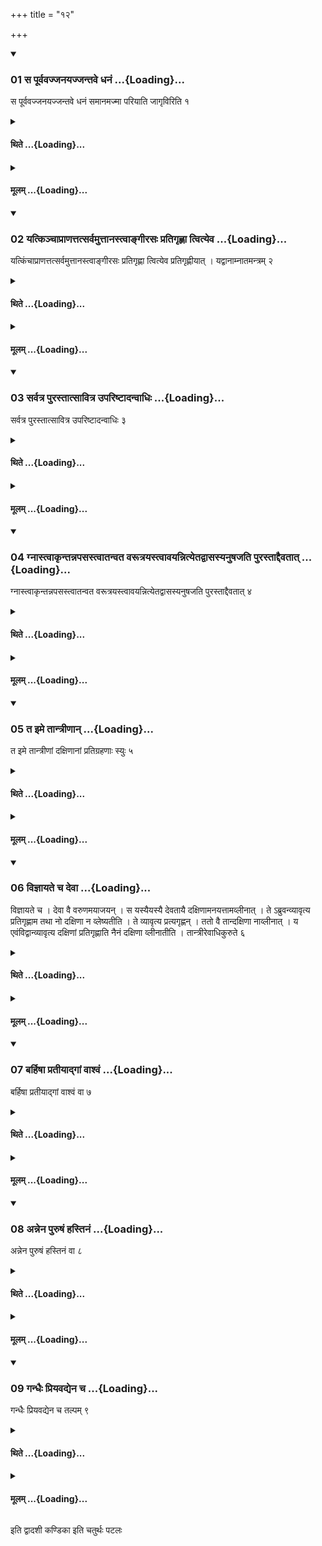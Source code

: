 +++
title = "१२"

+++

<div class="js_include" includetitle="true" newlevelforh1="3" unfilled url="/vedAH_yajuH/taittirIyam/sUtram/ApastambaH/shrautam/vishvAsa-prastutiH/14/12/01_sa_pUrvavajjanayajjantave_dhanaM.md">
<details open><summary><h3>01 स पूर्ववज्जनयज्जन्तवे धनं ...{Loading}...</h3></summary>

स पूर्ववज्जनयज्जन्तवे धनं समानमज्मा परियाति जागृविरिति १
</details>
</div>
<div class="js_include collapsed" newlevelforh1="4" title="थिते" unfilled url="/vedAH_yajuH/taittirIyam/sUtram/ApastambaH/shrautam/thite/14/12/01_sa_pUrvavajjanayajjantave_dhanaM.md">
<details><summary><h4>थिते ...{Loading}...</h4></summary>

स पूर्ववज्जनयज्जन्तवे धनं समानमज्मा परियाति जागृविरिति १
</details>
</div>
<div class="js_include collapsed" newlevelforh1="4" title="मूलम्" unfilled url="/vedAH_yajuH/taittirIyam/sUtram/ApastambaH/shrautam/mUlam/14/12/01_sa_pUrvavajjanayajjantave_dhanaM.md">
<details><summary><h4>मूलम् ...{Loading}...</h4></summary>

स पूर्ववज्जनयज्जन्तवे धनं समानमज्मा परियाति जागृविरिति १
</details>
</div>
<div class="js_include" includetitle="true" newlevelforh1="3" unfilled url="/vedAH_yajuH/taittirIyam/sUtram/ApastambaH/shrautam/vishvAsa-prastutiH/14/12/02_yatkinchAprANattatsarvamuttAnastvAngIrasaH_pratigRhNA_tvityeva.md">
<details open><summary><h3>02 यत्किञ्चाप्राणत्तत्सर्वमुत्तानस्त्वाङ्गीरसः प्रतिगृह्णा त्वित्येव ...{Loading}...</h3></summary>

यत्किंचाप्राणत्तत्सर्वमुत्तानस्त्वाङ्गीरसः प्रतिगृह्णा त्वित्येव प्रतिगृह्णीयात् । यद्वानाम्नातमन्त्रम् २
</details>
</div>
<div class="js_include collapsed" newlevelforh1="4" title="थिते" unfilled url="/vedAH_yajuH/taittirIyam/sUtram/ApastambaH/shrautam/thite/14/12/02_yatkinchAprANattatsarvamuttAnastvAngIrasaH_pratigRhNA_tvityeva.md">
<details><summary><h4>थिते ...{Loading}...</h4></summary>

यत्किंचाप्राणत्तत्सर्वमुत्तानस्त्वाङ्गीरसः प्रतिगृह्णा त्वित्येव प्रतिगृह्णीयात् । यद्वानाम्नातमन्त्रम् २
</details>
</div>
<div class="js_include collapsed" newlevelforh1="4" title="मूलम्" unfilled url="/vedAH_yajuH/taittirIyam/sUtram/ApastambaH/shrautam/mUlam/14/12/02_yatkinchAprANattatsarvamuttAnastvAngIrasaH_pratigRhNA_tvityeva.md">
<details><summary><h4>मूलम् ...{Loading}...</h4></summary>

यत्किंचाप्राणत्तत्सर्वमुत्तानस्त्वाङ्गीरसः प्रतिगृह्णा त्वित्येव प्रतिगृह्णीयात् । यद्वानाम्नातमन्त्रम् २
</details>
</div>
<div class="js_include" includetitle="true" newlevelforh1="3" unfilled url="/vedAH_yajuH/taittirIyam/sUtram/ApastambaH/shrautam/vishvAsa-prastutiH/14/12/03_sarvatra_purastAtsAvitra_upariShTAdanvAdhiH.md">
<details open><summary><h3>03 सर्वत्र पुरस्तात्सावित्र उपरिष्टादन्वाधिः ...{Loading}...</h3></summary>

सर्वत्र पुरस्तात्सावित्र उपरिष्टादन्वाधिः ३
</details>
</div>
<div class="js_include collapsed" newlevelforh1="4" title="थिते" unfilled url="/vedAH_yajuH/taittirIyam/sUtram/ApastambaH/shrautam/thite/14/12/03_sarvatra_purastAtsAvitra_upariShTAdanvAdhiH.md">
<details><summary><h4>थिते ...{Loading}...</h4></summary>

सर्वत्र पुरस्तात्सावित्र उपरिष्टादन्वाधिः ३
</details>
</div>
<div class="js_include collapsed" newlevelforh1="4" title="मूलम्" unfilled url="/vedAH_yajuH/taittirIyam/sUtram/ApastambaH/shrautam/mUlam/14/12/03_sarvatra_purastAtsAvitra_upariShTAdanvAdhiH.md">
<details><summary><h4>मूलम् ...{Loading}...</h4></summary>

सर्वत्र पुरस्तात्सावित्र उपरिष्टादन्वाधिः ३
</details>
</div>
<div class="js_include" includetitle="true" newlevelforh1="3" unfilled url="/vedAH_yajuH/taittirIyam/sUtram/ApastambaH/shrautam/vishvAsa-prastutiH/14/12/04_gnAstvAkRntannapasastvAtanvata_varUtrayastvAvayannityetadvAsasyanuShajati_purastAddaivatAt.md">
<details open><summary><h3>04 ग्नास्त्वाकृन्तन्नपसस्त्वातन्वत वरूत्रयस्त्वावयन्नित्येतद्वासस्यनुषजति पुरस्ताद्दैवतात् ...{Loading}...</h3></summary>

ग्नास्त्वाकृन्तन्नपसस्त्वातन्वत वरूत्रयस्त्वावयन्नित्येतद्वासस्यनुषजति पुरस्ताद्दैवतात् ४
</details>
</div>
<div class="js_include collapsed" newlevelforh1="4" title="थिते" unfilled url="/vedAH_yajuH/taittirIyam/sUtram/ApastambaH/shrautam/thite/14/12/04_gnAstvAkRntannapasastvAtanvata_varUtrayastvAvayannityetadvAsasyanuShajati_purastAddaivatAt.md">
<details><summary><h4>थिते ...{Loading}...</h4></summary>

ग्नास्त्वाकृन्तन्नपसस्त्वातन्वत वरूत्रयस्त्वावयन्नित्येतद्वासस्यनुषजति पुरस्ताद्दैवतात् ४
</details>
</div>
<div class="js_include collapsed" newlevelforh1="4" title="मूलम्" unfilled url="/vedAH_yajuH/taittirIyam/sUtram/ApastambaH/shrautam/mUlam/14/12/04_gnAstvAkRntannapasastvAtanvata_varUtrayastvAvayannityetadvAsasyanuShajati_purastAddaivatAt.md">
<details><summary><h4>मूलम् ...{Loading}...</h4></summary>

ग्नास्त्वाकृन्तन्नपसस्त्वातन्वत वरूत्रयस्त्वावयन्नित्येतद्वासस्यनुषजति पुरस्ताद्दैवतात् ४
</details>
</div>
<div class="js_include" includetitle="true" newlevelforh1="3" unfilled url="/vedAH_yajuH/taittirIyam/sUtram/ApastambaH/shrautam/vishvAsa-prastutiH/14/12/05_ta_ime_tAntrINAn.md">
<details open><summary><h3>05 त इमे तान्त्रीणान् ...{Loading}...</h3></summary>

त इमे तान्त्रीणां दक्षिणानां प्रतिग्रहणाः स्युः ५
</details>
</div>
<div class="js_include collapsed" newlevelforh1="4" title="थिते" unfilled url="/vedAH_yajuH/taittirIyam/sUtram/ApastambaH/shrautam/thite/14/12/05_ta_ime_tAntrINAn.md">
<details><summary><h4>थिते ...{Loading}...</h4></summary>

त इमे तान्त्रीणां दक्षिणानां प्रतिग्रहणाः स्युः ५
</details>
</div>
<div class="js_include collapsed" newlevelforh1="4" title="मूलम्" unfilled url="/vedAH_yajuH/taittirIyam/sUtram/ApastambaH/shrautam/mUlam/14/12/05_ta_ime_tAntrINAn.md">
<details><summary><h4>मूलम् ...{Loading}...</h4></summary>

त इमे तान्त्रीणां दक्षिणानां प्रतिग्रहणाः स्युः ५
</details>
</div>
<div class="js_include" includetitle="true" newlevelforh1="3" unfilled url="/vedAH_yajuH/taittirIyam/sUtram/ApastambaH/shrautam/vishvAsa-prastutiH/14/12/06_vijnAyate_cha_devA.md">
<details open><summary><h3>06 विज्ञायते च देवा ...{Loading}...</h3></summary>

विज्ञायते च । देवा वै वरुणमयाजयन् । स यस्यैयस्यै देवतायै दक्षिणामनयत्तामव्लीनात् । ते ऽब्रुवन्व्यावृत्य प्रतिगृह्णाम तथा नो दक्षिणा न व्लेष्यतीति । ते व्यावृत्य प्रत्यगृह्णन् । ततो वै तान्दक्षिणा नाव्लीनात् । य एवंविद्वान्व्यावृत्य दक्षिणां प्रतिगृह्णाति नैनं दक्षिणा व्लीनातीति । तान्त्रीरेवाधिकुरुते ६
</details>
</div>
<div class="js_include collapsed" newlevelforh1="4" title="थिते" unfilled url="/vedAH_yajuH/taittirIyam/sUtram/ApastambaH/shrautam/thite/14/12/06_vijnAyate_cha_devA.md">
<details><summary><h4>थिते ...{Loading}...</h4></summary>

विज्ञायते च । देवा वै वरुणमयाजयन् । स यस्यैयस्यै देवतायै दक्षिणामनयत्तामव्लीनात् । ते ऽब्रुवन्व्यावृत्य प्रतिगृह्णाम तथा नो दक्षिणा न व्लेष्यतीति । ते व्यावृत्य प्रत्यगृह्णन् । ततो वै तान्दक्षिणा नाव्लीनात् । य एवंविद्वान्व्यावृत्य दक्षिणां प्रतिगृह्णाति नैनं दक्षिणा व्लीनातीति । तान्त्रीरेवाधिकुरुते ६
</details>
</div>
<div class="js_include collapsed" newlevelforh1="4" title="मूलम्" unfilled url="/vedAH_yajuH/taittirIyam/sUtram/ApastambaH/shrautam/mUlam/14/12/06_vijnAyate_cha_devA.md">
<details><summary><h4>मूलम् ...{Loading}...</h4></summary>

विज्ञायते च । देवा वै वरुणमयाजयन् । स यस्यैयस्यै देवतायै दक्षिणामनयत्तामव्लीनात् । ते ऽब्रुवन्व्यावृत्य प्रतिगृह्णाम तथा नो दक्षिणा न व्लेष्यतीति । ते व्यावृत्य प्रत्यगृह्णन् । ततो वै तान्दक्षिणा नाव्लीनात् । य एवंविद्वान्व्यावृत्य दक्षिणां प्रतिगृह्णाति नैनं दक्षिणा व्लीनातीति । तान्त्रीरेवाधिकुरुते ६
</details>
</div>
<div class="js_include" includetitle="true" newlevelforh1="3" unfilled url="/vedAH_yajuH/taittirIyam/sUtram/ApastambaH/shrautam/vishvAsa-prastutiH/14/12/07_barhiShA_pratIyAdgAM_vAshvaM.md">
<details open><summary><h3>07 बर्हिषा प्रतीयाद्गां वाश्वं ...{Loading}...</h3></summary>

बर्हिषा प्रतीयाद्गां वाश्वं वा ७
</details>
</div>
<div class="js_include collapsed" newlevelforh1="4" title="थिते" unfilled url="/vedAH_yajuH/taittirIyam/sUtram/ApastambaH/shrautam/thite/14/12/07_barhiShA_pratIyAdgAM_vAshvaM.md">
<details><summary><h4>थिते ...{Loading}...</h4></summary>

बर्हिषा प्रतीयाद्गां वाश्वं वा ७
</details>
</div>
<div class="js_include collapsed" newlevelforh1="4" title="मूलम्" unfilled url="/vedAH_yajuH/taittirIyam/sUtram/ApastambaH/shrautam/mUlam/14/12/07_barhiShA_pratIyAdgAM_vAshvaM.md">
<details><summary><h4>मूलम् ...{Loading}...</h4></summary>

बर्हिषा प्रतीयाद्गां वाश्वं वा ७
</details>
</div>
<div class="js_include" includetitle="true" newlevelforh1="3" unfilled url="/vedAH_yajuH/taittirIyam/sUtram/ApastambaH/shrautam/vishvAsa-prastutiH/14/12/08_annena_puruShaM_hastinaM.md">
<details open><summary><h3>08 अन्नेन पुरुषं हस्तिनं ...{Loading}...</h3></summary>

अन्नेन पुरुषं हस्तिनं वा ८
</details>
</div>
<div class="js_include collapsed" newlevelforh1="4" title="थिते" unfilled url="/vedAH_yajuH/taittirIyam/sUtram/ApastambaH/shrautam/thite/14/12/08_annena_puruShaM_hastinaM.md">
<details><summary><h4>थिते ...{Loading}...</h4></summary>

अन्नेन पुरुषं हस्तिनं वा ८
</details>
</div>
<div class="js_include collapsed" newlevelforh1="4" title="मूलम्" unfilled url="/vedAH_yajuH/taittirIyam/sUtram/ApastambaH/shrautam/mUlam/14/12/08_annena_puruShaM_hastinaM.md">
<details><summary><h4>मूलम् ...{Loading}...</h4></summary>

अन्नेन पुरुषं हस्तिनं वा ८
</details>
</div>
<div class="js_include" includetitle="true" newlevelforh1="3" unfilled url="/vedAH_yajuH/taittirIyam/sUtram/ApastambaH/shrautam/vishvAsa-prastutiH/14/12/09_gandhaiH_priyavadyena_cha.md">
<details open><summary><h3>09 गन्धैः प्रियवद्येन च ...{Loading}...</h3></summary>

गन्धैः प्रियवद्येन च तल्पम् ९
</details>
</div>
<div class="js_include collapsed" newlevelforh1="4" title="थिते" unfilled url="/vedAH_yajuH/taittirIyam/sUtram/ApastambaH/shrautam/thite/14/12/09_gandhaiH_priyavadyena_cha.md">
<details><summary><h4>थिते ...{Loading}...</h4></summary>

गन्धैः प्रियवद्येन च तल्पम् ९
</details>
</div>
<div class="js_include collapsed" newlevelforh1="4" title="मूलम्" unfilled url="/vedAH_yajuH/taittirIyam/sUtram/ApastambaH/shrautam/mUlam/14/12/09_gandhaiH_priyavadyena_cha.md">
<details><summary><h4>मूलम् ...{Loading}...</h4></summary>

गन्धैः प्रियवद्येन च तल्पम् ९
</details>
</div>

  
इति द्वादशी कण्डिका 
इति चतुर्थः पटलः
